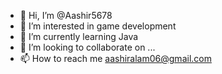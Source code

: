 - 👋 Hi, I’m @Aashir5678
- 👀 I’m interested in game development
- 🌱 I’m currently learning Java
- 💞️ I’m looking to collaborate on ...
- 📫 How to reach me aashiralam06@gmail.com

<!---
Aashir5678/Aashir5678 is a ✨ special ✨ repository because its `README.md` (this file) appears on your GitHub profile.
You can click the Preview link to take a look at your changes.
--->
